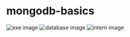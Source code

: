 # mongodb-basics 
![exe image](https://user-images.githubusercontent.com/28883575/78192651-75d0d180-7470-11ea-95b3-cbc6f4e53917.png)
![database image](https://user-images.githubusercontent.com/28883575/78192658-78332b80-7470-11ea-8896-23a502b67164.png)
![intern image](https://user-images.githubusercontent.com/28883575/78192661-78cbc200-7470-11ea-8802-baff29c336bf.png)

